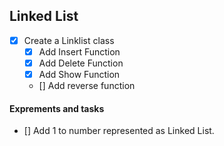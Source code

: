 ## Linked List
* [x] Create a Linklist class
  * [x] Add Insert Function
  * [x] Add Delete Function
  * [x] Add Show Function
  * [] Add reverse function
#### Exprements and tasks
* [] Add 1 to number represented as Linked List.